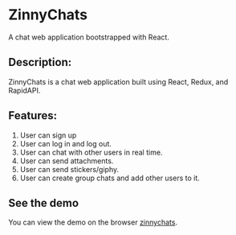# ZinnyChats
A chat web application bootstrapped with React.


## Description:

ZinnyChats is a chat web application built using React, Redux, and RapidAPI.

## Features:
1. User can sign up
2. User can log in and log out.
3. User can chat with other users in real time.
4. User can send attachments.
5. User can send stickers/giphy.
6. User can create group chats and add other users to it.

## See the demo

You can view the demo on the browser [zinnychats](https://zinnychats.netlify.app).
